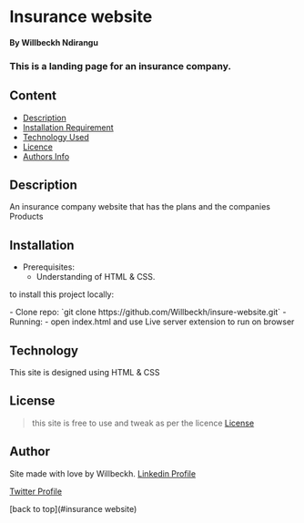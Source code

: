# Insurance website
#### By Willbeckh Ndirangu

### This is a landing page for an insurance company.

## Content

+ [Description](#description)
+ [Installation Requirement](#Installation)
+ [Technology Used](#technology)
+ [Licence](#licence)
+ [Authors Info](#author-Info)

## Description
<p>An insurance company website that has the plans and the companies Products</p>

## Installation
- Prerequisites:
  - Understanding of HTML & CSS.
<p> to install this project locally:</p>
- Clone repo: `git clone https://github.com/Willbeckh/insure-website.git`
- Running: 
  - open index.html and use Live server extension to run on browser

## Technology
<p> This site is designed using HTML & CSS</p>


## License
> this site is free to use and tweak as per the licence
[License](https://choosealicense.com/licenses/mit/)

## Author
Site made with love by Willbeckh.
[Linkedin Profile](https://www.linkedin.com/in/willbeckh-ndirangu-2770a9169/)

[Twitter Profile](twitter.com/billyndirangu)

[back to top](#insurance website)
